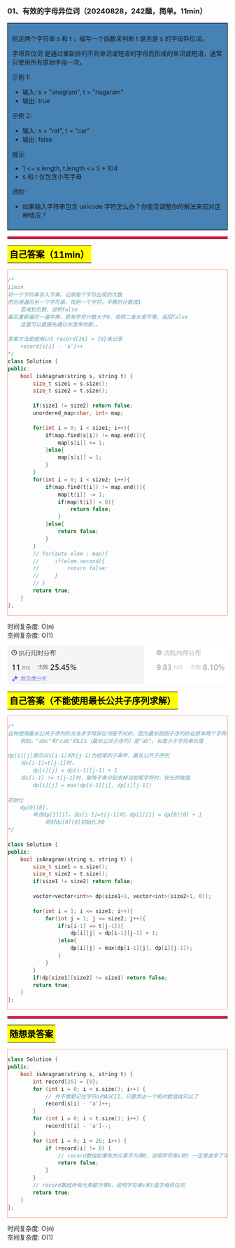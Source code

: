 ### 01、有效的字母异位词（20240828，242题，简单。11min）
<div style="border: 1px solid black; padding: 10px; background-color: SteelBlue;">

给定两个字符串 s 和 t ，编写一个函数来判断 t 是否是 s 的字母异位词。

字母异位词 是通过重新排列不同单词或短语的字母而形成的单词或短语，通常只使用所有原始字母一次。

 

示例 1:

- 输入: s = "anagram", t = "nagaram"
- 输出: true

示例 2:

- 输入: s = "rat", t = "car"
- 输出: false
 

提示:

- 1 <= s.length, t.length <= 5 * 104
- s 和 t 仅包含小写字母
 

进阶: 
- 如果输入字符串包含 unicode 字符怎么办？你能否调整你的解法来应对这种情况？

  </p>
</div>

<hr style="border-top: 5px solid #DC143C;">
<table>
  <tr>
    <td bgcolor="Yellow" style="padding: 5px; border: 0px solid black;">
      <span style="font-weight: bold; font-size: 20px;color: black;">
      自己答案（11min）
      </span>
    </td>
  </tr>
</table>
<div style="padding: 0px; border: 1.5px solid LightSalmon; margin-bottom: 10px;">

```C++ {.line-numbers}
/*
11min
将一个字符串存入字典，记录每个字符出现的次数
然后用遍历另一个字符串，找到一个字符，字典的计数减1
    若减到负数，说明false
最后重新遍历一遍字典，若有字符计数大于0，说明二者长度不等，返回false
    这里可以直接先通过长度来判断。。

答案方法是使用int record[26] = {0}来记录
    record[s[i] - 'a']++
*/
class Solution {
public:
    bool isAnagram(string s, string t) {
        size_t size1 = s.size();
        size_t size2 = t.size();

        if(size1 != size2) return false;
        unordered_map<char, int> map;

        for(int i = 0; i < size1; i++){
            if(map.find(s[i]) != map.end()){
                map[s[i]] += 1;
            }else{
                map[s[i]] = 1;
            }
        }
        for(int i = 0; i < size2; i++){
            if(map.find(t[i]) != map.end()){
                map[t[i]] -= 1;
                if(map[t[i]] < 0){
                    return false;
                }
            }else{
                return false;
            }
        }
        // for(auto elem : map){
        //     if(elem.second){
        //         return false;
        //     }
        // }
        return true;
    }
};
```

</div>

时间复杂度: O(n)  
空间复杂度: O(1)

![alt text](image/8bd1a1044049c76f6b831bfb18e7ec6.png)

<table>
  <tr>
    <td bgcolor="Yellow" style="padding: 5px; border: 0px solid black;">
      <span style="font-weight: bold; font-size: 20px;color: black;">
      自己答案（不能使用最长公共子序列求解）
      </span>
    </td>
  </tr>
</table>

<div style="padding: 0px; border: 1.5px solid LightSalmon; margin-bottom: 10px">

```C++ {.line-numbers}
/*
这种使用最长公共子序列的方法求字母异位词是不对的，因为最长刚刚子序列的在原本两个字符串的相对位置是不变的！！！
    例如，"abc"和"cab"的LCS（最长公共子序列）是"ab"，长度小于字符串长度

dp[i][j]表示以s[i-1]和t[j-1]为结尾的子串中，最长公共子序列
    当s[i-1]=t[j-1]时，
        dp[i][j] = dp[i-1][j-1] + 1
    当s[i-1] != t[j-1]时，取两子串分别去掉当前尾字符时，较长的取值
        dp[i][j] = max(dp[i-1][j], dp[i][j-1])

初始化
    dp[0][0]，
        考虑dp[1][1]，当s[i-1]=t[j-1]时，dp[1][1] = dp[0][0] + 1
            刚好dp[0][0]初始化为0
*/

class Solution {
public:
    bool isAnagram(string s, string t) {
        size_t size1 = s.size();
        size_t size2 = t.size();
        if(size1 != size2) return false;

        vector<vector<int>> dp(size1+1, vector<int>(size2+1, 0));

        for(int i = 1; i <= size1; i++){
            for(int j = 1; j <= size2; j++){
                if(s[i-1] == t[j-1]){
                    dp[i][j] = dp[i-1][j-1] + 1;
                }else{
                    dp[i][j] = max(dp[i-1][j], dp[i][j-1]);
                }
            }
        }
        if(dp[size1][size2] != size1) return false;
        return true;
    }
};
```
</div>

<hr style="border-top: 5px solid #DC143C;">

<table>
  <tr>
    <td bgcolor="Yellow" style="padding: 5px; border: 0px solid black;">
      <span style="font-weight: bold; font-size: 20px;color: black;">
      随想录答案
      </span>
    </td>
  </tr>
</table>

<div style="padding: 0px; border: 1.5px solid LightSalmon; margin-bottom: 10px">

```C++ {.line-numbers}
class Solution {
public:
    bool isAnagram(string s, string t) {
        int record[26] = {0};
        for (int i = 0; i < s.size(); i++) {
            // 并不需要记住字符a的ASCII，只要求出一个相对数值就可以了
            record[s[i] - 'a']++;
        }
        for (int i = 0; i < t.size(); i++) {
            record[t[i] - 'a']--;
        }
        for (int i = 0; i < 26; i++) {
            if (record[i] != 0) {
                // record数组如果有的元素不为零0，说明字符串s和t 一定是谁多了字符或者谁少了字符。
                return false;
            }
        }
        // record数组所有元素都为零0，说明字符串s和t是字母异位词
        return true;
    }
};
```
</div>

时间复杂度: O(n)  
空间复杂度: O(1)